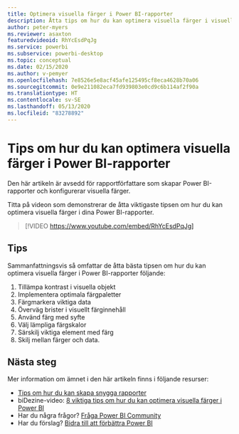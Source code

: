 ```yaml
---
title: Optimera visuella färger i Power BI-rapporter
description: Åtta tips om hur du kan optimera visuella färger i visuella Power BI-rapportobjekt, i Power BI Desktop eller i Power BI-tjänsten.
author: peter-myers
ms.reviewer: asaxton
featuredvideoid: RhYcEsdPqJg
ms.service: powerbi
ms.subservice: powerbi-desktop
ms.topic: conceptual
ms.date: 02/15/2020
ms.author: v-pemyer
ms.openlocfilehash: 7e8526e5e8acf45afe125495cf8eca4628b70a06
ms.sourcegitcommit: 0e9e211082eca7fd939803e0cd9c6b114af2f90a
ms.translationtype: HT
ms.contentlocale: sv-SE
ms.lasthandoff: 05/13/2020
ms.locfileid: "83278892"
---
```

# <a name="tips-to-optimize-visual-colors-in-power-bi-reports"></a>Tips om hur du kan optimera visuella färger i Power BI-rapporter

Den här artikeln är avsedd för rapportförfattare som skapar Power BI-rapporter och konfigurerar visuella färger.

Titta på videon som demonstrerar de åtta viktigaste tipsen om hur du kan optimera visuella färger i dina Power BI-rapporter.

> [!VIDEO https://www.youtube.com/embed/RhYcEsdPqJg]

## <a name="tips"></a>Tips

Sammanfattningsvis så omfattar de åtta bästa tipsen om hur du kan optimera visuella färger i Power BI-rapporter följande:

1. Tillämpa kontrast i visuella objekt
1. Implementera optimala färgpaletter
1. Färgmarkera viktiga data
1. Överväg brister i visuellt färginnehåll
1. Använd färg med syfte
1. Välj lämpliga färgskalor
1. Särskilj viktiga element med färg
1. Skilj mellan färger och data.

## <a name="next-steps"></a>Nästa steg

Mer information om ämnet i den här artikeln finns i följande resurser:

- [Tips om hur du kan skapa snygga rapporter](../create-reports/desktop-tips-and-tricks-for-creating-reports.md)
- biDezine-video: [8 viktiga tips om hur du kan optimera visuella färger i Power BI](https://www.youtube.com/watch?v=RhYcEsdPqJg)
- Har du några frågor? [Fråga Power BI Community](https://community.powerbi.com/)
- Har du förslag? [Bidra till att förbättra Power BI](https://ideas.powerbi.com)

